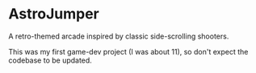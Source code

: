 # AstroJumper

A retro-themed arcade inspired by classic side-scrolling shooters.

This was my first game-dev project (I was about 11), so don't expect the codebase to be updated.
